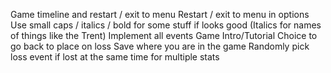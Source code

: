 Game timeline and restart / exit to menu
Restart / exit to menu in options
Use small caps / italics / bold for some stuff if looks good (Italics for names of things like the Trent)
Implement all events
Game Intro/Tutorial
Choice to go back to place on loss
Save where you are in the game
Randomly pick loss event if lost at the same time for multiple stats